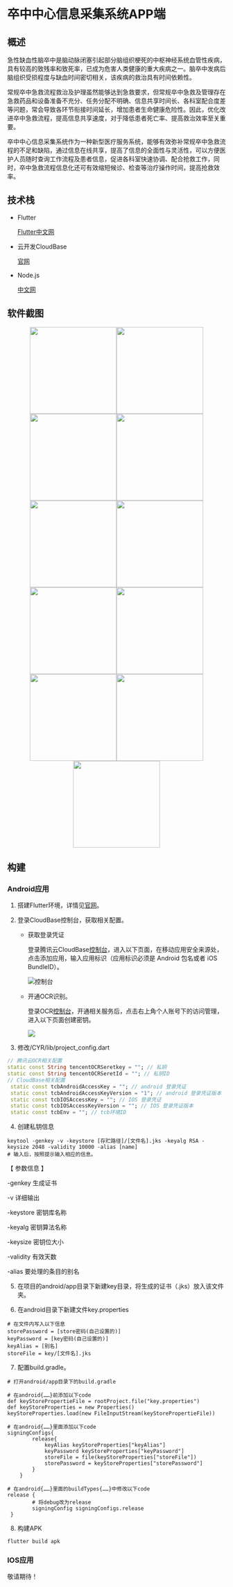 # 卒中中心信息采集系统APP端

## 概述		

​	急性缺血性脑卒中是脑动脉闭塞引起部分脑组织梗死的中枢神经系统血管性疾病，具有较高的致残率和致死率，已成为危害人类健康的重大疾病之一。脑卒中发病后脑组织受损程度与缺血时间密切相关，该疾病的救治具有时间依赖性。

​		常规卒中急救流程救治及护理虽然能够达到急救要求，但常规卒中急救及管理存在急救药品和设备准备不充分、任务分配不明确、信息共享时间长、各科室配合度差等问题，常会导致各环节衔接时间延长，增加患者生命健康危险性。因此，优化改进卒中急救流程，提高信息共享速度，对于降低患者死亡率、提高救治效率至关重要。

​		卒中中心信息采集系统作为一种新型医疗服务系统，能够有效弥补常规卒中急救流程的不足和缺陷，通过信息在线共享，提高了信息的全面性与灵活性，可以方便医护人员随时查询工作流程及患者信息，促进各科室快速协调、配合抢救工作，同时，卒中急救流程信息化还可有效缩短候诊、检查等治疗操作时间，提高抢救效率。

## 技术栈

-   Flutter

    [Flutter中文网](https://flutterchina.club/)

-   云开发CloudBase

    [官网](https://cloud.tencent.com/product/tcb)

-   Node.js

    [中文网](http://nodejs.cn/)   

## 软件截图

<center class="half"><img src="https://gitee.com/cc_li/images/raw/master/20210120210915.jpg" width="200"/><img src="https://gitee.com/cc_li/images/raw/master/20210120211148.jpg" width="200"/><img src="https://gitee.com/cc_li/images/raw/master/20210120211146.jpg" width="200"/><img src="https://gitee.com/cc_li/images/raw/master/20210120211152.jpg" width="200"/><img src="https://gitee.com/cc_li/images/raw/master/20210120211153.jpg" width="200"/><img src="https://gitee.com/cc_li/images/raw/master/20210120211149.jpg" width="200"/><img src="https://gitee.com/cc_li/images/raw/master/20210120211147.jpg" width="200"/><img src="https://gitee.com/cc_li/images/raw/master/20210120211150.jpg" width="200"/><img src="https://gitee.com/cc_li/images/raw/master/20210120211151.jpg" width="200"/><img src="https://gitee.com/cc_li/images/raw/master/20210120211145.jpg" width="200"/><img src="https://gitee.com/cc_li/images/raw/master/20210120211144.jpg" width="200"/>



</center>

## 构建

### Android应用

1.  搭建Flutter环境，详情见[官网](https://flutterchina.club/)。

2.  登录CloudBase控制台，获取相关配置。

    -   获取登录凭证

        登录腾讯云CloudBase[控制台](https://cloud.tencent.com/)，进入以下页面，在移动应用安全来源处，点击添加应用，输入应用标识（应用标识必须是 Android 包名或者 iOS BundleID）。

        ![控制台](https://gitee.com/cc_li/images/raw/master/20210120214848.png)

    -   开通OCR识别。

        登录OCR[控制台](https://console.cloud.tencent.com/ocr/overview)，开通相关服务后，点击右上角个人账号下的访问管理，进入以下页面创建密钥。

        ![](https://gitee.com/cc_li/images/raw/master/20210120221052.png)

3.  修改/CYR/lib/project_config.dart

```dart
// 腾讯云OCR相关配置
static const String tencentOCRSeretkey = ""; // 私钥
static const String tencentOCRSeretId = ""; // 私钥ID
// CloudBase相关配置
 static const tcbAndroidAccessKey = ""; // android 登录凭证
 static const tcbAndroidAccessKeyVersion = "1"; // android 登录凭证版本
 static const tcbIOSAccessKey = ""; // IOS 登录凭证
 static const tcbIOSAccessKeyVersion = ""; // IOS 登录凭证版本
 static const tcbEnv = ""; // tcb环境ID
```

4.  创建私钥信息

```shell
keytool -genkey -v -keystore [存贮路径]/[文件名].jks -keyalg RSA -keysize 2048 -validity 10000 -alias [name]
# 输入后，按照提示输入相应的信息。
```

【 参数信息 】

-genkey 生成证书

-v 详细输出

-keystore 密钥库名称

-keyalg 密钥算法名称

-keysize 密钥位大小

-validity 有效天数

-alias 要处理的条目的别名

5.  在项目的android/app目录下新建key目录，将生成的证书（.jks）放入该文件夹。

6.  在android目录下新建文件key.properties

```shell
# 在文件内写入以下信息
storePassword = [store密码(自己设置的)]
keyPassword = [key密码(自己设置的)]
keyAlias = [别名]
storeFile = key/[文件名].jks
```

7.  配置build.gradle。

```shell
# 打开android/app目录下的build.gradle

# 在android{……}前添加以下code
def keyStorePropertieFile = rootProject.file("key.properties")
def keyStoreProperties = new Properties()
keyStoreProperties.load(new FileInputStream(keyStorePropertieFile))

# 在android{……}里面添加以下code
signingConfigs{
        release{
            keyAlias keyStoreProperties["keyAlias"]
            keyPassword keyStoreProperties["keyPassword"]
            storeFile = file(keyStoreProperties["storeFile"])
            storePassword = keyStoreProperties["storePassword"]
        }
    }
  
# 在android{……}里面的buildTypes{……}中修改以下code
release {
		# 将debug改为release
        signingConfig signingConfigs.release
 }
```

8.  构建APK

```shell
flutter build apk
```

### IOS应用

敬请期待！







